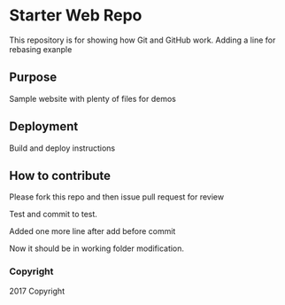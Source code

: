 # Starter Web Repo

This repository is for showing how Git and GitHub work. Adding a line for rebasing exanple

## Purpose

Sample website with plenty of files for demos

## Deployment

Build and deploy instructions

## How to contribute

Please fork this repo and then issue pull request for review

Test and commit to test.

Added one more line after add before commit

Now it should be in working folder modification.

### Copyright
2017 Copyright
